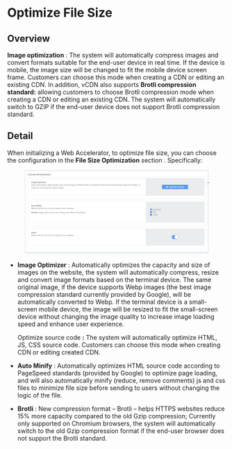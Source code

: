 # Optimize File Size

## Overview <a href="#tong-quan" id="tong-quan"></a>

**Image optimization** : The system will automatically compress images and convert formats suitable for the end-user device in real time. If the device is mobile, the image size will be changed to fit the mobile device screen frame. Customers can choose this mode when creating a CDN or editing an existing CDN. In addition, vCDN also supports **Brotli compression standard:** allowing customers to choose Brotli compression mode when creating a CDN or editing an existing CDN. The system will automatically switch to GZIP if the end-user device does not support Brotli compression standard.

## Detail <a href="#chi-tiet" id="chi-tiet"></a>

When initializing a Web Accelerator, to optimize file size, you can choose the configuration in the **File Size Optimization** section . Specifically:

<figure><img src="../../.gitbook/assets/image (10) (1).png" alt=""><figcaption></figcaption></figure>

*   **Image Optimizer** : Automatically optimizes the capacity and size of images on the website, the system will automatically compress, resize and convert image formats based on the terminal device. The same original image, if the device supports Webp images (the best image compression standard currently provided by Google), will be automatically converted to Webp. If the terminal device is a small-screen mobile device, the image will be resized to fit the small-screen device without changing the image quality to increase image loading speed and enhance user experience.

    Optimize source code **:** The system will automatically optimize HTML, JS, CSS source code. Customers can choose this mode when creating CDN or editing created CDN.
* **Auto Minify** : Automatically optimizes HTML source code according to PageSpeed ​​standards (provided by Google) to optimize page loading, and will also automatically minify (reduce, remove comments) js and css files to minimize file size before sending to users without changing the logic of the file.
* **Brotli** : New compression format – Brotli – helps HTTPS websites reduce 15% more capacity compared to the old Gzip compression; Currently only supported on Chromium browsers, the system will automatically switch to the old Gzip compression format if the end-user browser does not support the Brotli standard.
